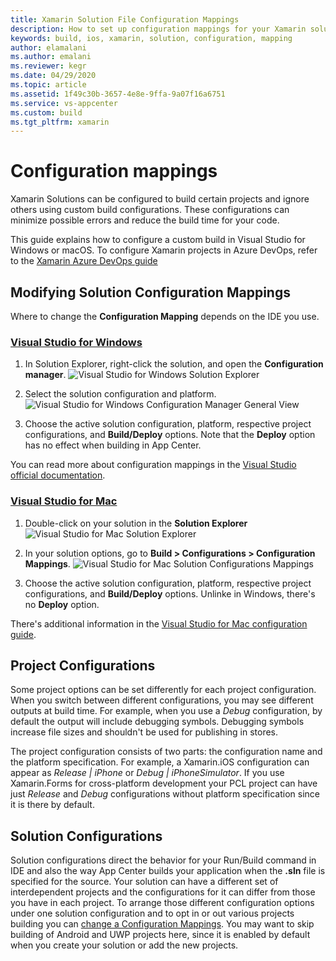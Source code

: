 ```yaml
---
title: Xamarin Solution File Configuration Mappings
description: How to set up configuration mappings for your Xamarin solution
keywords: build, ios, xamarin, solution, configuration, mapping
author: elamalani
ms.author: emalani
ms.reviewer: kegr
ms.date: 04/29/2020
ms.topic: article
ms.assetid: 1f49c30b-3657-4e8e-9ffa-9a07f16a6751
ms.service: vs-appcenter
ms.custom: build
ms.tgt_pltfrm: xamarin
---
```


# Configuration mappings
Xamarin Solutions can be configured to build certain projects and ignore others using custom build configurations. These configurations can minimize possible errors and reduce the build time for your code. 

This guide explains how to configure a custom build in Visual Studio for Windows or macOS. To configure Xamarin projects in Azure DevOps, refer to the [Xamarin Azure DevOps guide](https://www.visualstudio.com/ru-ru/docs/build/apps/mobile/xamarin) 

## Modifying Solution Configuration Mappings
Where to change the **Configuration Mapping** depends on the IDE you use. 

### [Visual Studio for Windows](#tab/vswin/)
1. In Solution Explorer, right-click the solution, and open the **Configuration manager**.
![Visual Studio for Windows Solution Explorer](images/vswindows-solution-explorer.png)

2. Select the solution configuration and platform.
![Visual Studio for Windows Configuration Manager General View](images/vswindows-configuration-manager.png)

3. Choose the active solution configuration, platform, respective project configurations, and **Build/Deploy** options. Note that the **Deploy** option has no effect when building in App Center. 

You can read more about configuration mappings in the [Visual Studio official documentation](https://docs.microsoft.com/visualstudio/extensibility/internals/configuration-options-overview).

### [Visual Studio for Mac](#tab/vsmac/)
1. Double-click on your solution in the **Solution Explorer**
![Visual Studio for Mac Solution Explorer](images/vsmac-solution-explorer.png)

2. In your solution options, go to **Build > Configurations > Configuration Mappings**.
![Visual Studio for Mac Solution Configurations Mappings](images/vsmac-solution-configurations-mappings.png)

3. Choose the active solution configuration, platform, respective project configurations, and **Build/Deploy** options. Unlinke in Windows, there's no **Deploy** option.

There's additional information in the [Visual Studio for Mac configuration guide](https://docs.microsoft.com/visualstudio/mac/create-and-edit-configurations#creating-a-solution-build-configuration).

## Project Configurations
Some project options can be set differently for each project configuration. When you switch between different configurations, you may see different outputs at build time. For example, when you use a *Debug* configuration, by default the output will include debugging symbols. Debugging symbols increase file sizes and shouldn't be used for publishing in stores.

The project configuration consists of two parts: the configuration name and the platform specification. For example, a Xamarin.iOS configuration can appear as *Release | iPhone* or *Debug | iPhoneSimulator*. If you use Xamarin.Forms for cross-platform development your PCL project can have just *Release* and *Debug* configurations without platform specification since it is there by default.

## Solution Configurations
Solution configurations direct the behavior for your Run/Build command in IDE and also the way App Center builds your application when the **.sln** file is specified for the source. Your solution can have a different set of interdependent projects and the configurations for it can differ from those you have in each project. To arrange those different configuration options under one solution configuration and to opt in or out various projects building you can [change a Configuration Mappings](#changing-a-solution-configuration-mappings). You may want to skip building of Android and UWP projects here, since it is enabled by default when you create your solution or add the new projects.
